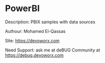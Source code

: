 # PowerBI
Description: PBIX samples with data sources

Authour: Mohamed El-Qassas

Site: https://devoworx.com

Need Support: ask me at deBUG Community at https://debug.devoworx.com
